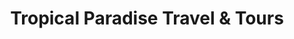 ---
title: "Tropical Paradise Travel & Tours"
url: /puerto-princesa/tropical-paradise-travel-and-tours/
shop: travel agency
---